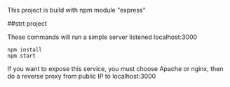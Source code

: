  This project is build with npm module "express"

##strt project

These commands will run a simple server listened localhost:3000

```
npm install
npm start
```

If you want to expose this service, you must choose Apache or nginx,
then do a reverse proxy from public IP to localhost:3000
